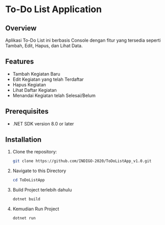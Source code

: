 # To-Do List Application

## Overview
Aplikasi To-Do List ini berbasis Console dengan fitur yang tersedia seperti Tambah, Edit, Hapus, dan Lihat Data.

## Features
- Tambah Kegiatan Baru
- Edit Kegiatan yang telah Terdaftar
- Hapus Kegiatan
- Lihat Daftar Kegiatan
- Menandai Kegiatan telah Selesai/Belum

## Prerequisites
- .NET SDK version 8.0 or later

## Installation
1. Clone the repository:
   ```bash
   git clone https://github.com/INDIGO-2020/ToDoListApp_v1.0.git

2. Navigate to this Directory
   ```powershell
   cd ToDoListApp

3. Build Project terlebih dahulu
   ```powershell
   dotnet build
   
4. Kemudian Run Project
   ```powershell
   dotnet run


